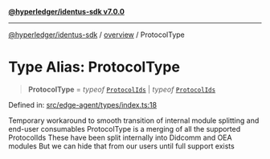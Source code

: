 [**@hyperledger/identus-sdk v7.0.0**](../../README.md)

***

[@hyperledger/identus-sdk](../../README.md) / [overview](../README.md) / ProtocolType

# Type Alias: ProtocolType

> **ProtocolType** = *typeof* [`ProtocolIds`](../../plugins/internal/didcomm/variables/ProtocolIds.md) \| *typeof* [`ProtocolIds`](../../plugins/internal/oea/namespaces/OEA/variables/ProtocolIds.md)

Defined in: [src/edge-agent/types/index.ts:18](https://github.com/hyperledger/identus-edge-agent-sdk-ts/blob/96423ee84b124a31ce63036d9d623d1cb73a13c2/src/edge-agent/types/index.ts#L18)

Temporary workaround to smooth transition of internal module splitting and end-user consumables
ProtocolType is a merging of all the supported ProtocolIds
These have been split internally into Didcomm and OEA modules
But we can hide that from our users until full support exists
